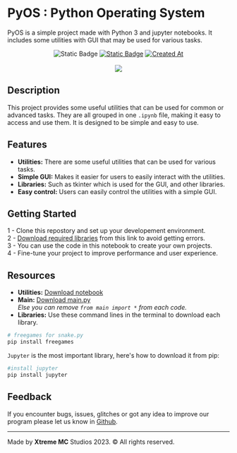 # PyOS : Python Operating System

PyOS is a simple project made with Python 3 and jupyter notebooks. It includes some utilities with GUI that may be used for various tasks.

<p align="center">
    <img alt="Static Badge" src="https://img.shields.io/badge/Python-OS-orange">
    <a href="LICENSE.md"><img alt="Static Badge" src="https://img.shields.io/badge/License-MIT-blue"></a>
    <a href="https://github.com/xtreme-mc/pyOS"><img alt="Created At" src="https://img.shields.io/github/created-at/xtreme-mc/pyOS"></a>
    <br><br>
    <img src="assets/logo-pyOS.ico">
</p>

## Description

This project provides some useful utilities that can be used for common or advanced tasks. They are all grouped in one `.ipynb` file, making it easy to access and use them. It is designed to be simple and easy to use.

## Features

- **Utilities:** There are some useful utilities that can be used for various tasks.
- **Simple GUI:** Makes it easier for users to easily interact with the utilities.
- **Libraries:** Such as tkinter which is used for the GUI, and other libraries.
- **Easy control:** Users can easily control the utilities with a simple GUI.

## Getting Started

1 - Clone this repostory and set up your developement environment.\
2 - [Download required libraries](#resources) from this link to avoid getting errors.\
3 - You can use the code in this notebook to create your own projects.\
4 - Fine-tune your project to improve performance and user experience.

<a name="resources"></a>

## Resources

- **Utilities:** [Download notebook](samples.ipynb)
- **Main:** [Download main.py](main.py)\
*Else you can remove `from main import *` from each code.*
- **Libraries:** Use these command lines in the terminal to download each library.
```powershell
# freegames for snake.py
pip install freegames
```
`Jupyter` is the most important library, here's how to download it from pip:
```powershell
#install jupyter
pip install jupyter
```

## Feedback

If you encounter bugs, issues, glitches or got any idea to improve our program please let us know in [Github](https://github.com/xtreme-mc/pyOS).

***

Made by **Xtreme MC** Studios 2023. © All rights reserved.
